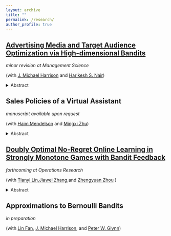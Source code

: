 ```yaml
---
layout: archive
title: ""
permalink: /research/
author_profile: true
---
```


[Advertising Media and Target Audience Optimization via High-dimensional Bandits](https://arxiv.org/abs/2209.08403)
-----
*minor revision at Management Science*

(with [J. Michael Harrison](https://www.gsb.stanford.edu/faculty-research/faculty/j-michael-harrison) and [Harikesh S. Nair](https://gsb-faculty.stanford.edu/harikesh-nair/)) 

<details><summary>Abstract</summary><blockquote>
  We present a data-driven algorithm that advertisers can use to automate their digital ad-campaigns at online publishers. The algorithm enables the advertiser to search across available target audiences and ad-media to find the best possible combination for its campaign via online experimentation. The problem of finding the best audience-ad combination is complicated by a number of distinctive challenges, including (a) a need for active exploration to resolve prior uncertainty and to speed the search for profitable combinations, (b) many combinations to choose from, giving rise to high-dimensional search formulations, and (c) very low success probabilities, typically just a fraction of one percent. Our algorithm (designated LRDL, an acronym for Logistic Regression with Debiased Lasso) addresses these challenges by combining four elements: a multiarmed bandit framework for active exploration; a Lasso penalty function to handle high dimensionality; an inbuilt debiasing kernel that handles the regularization bias induced by the Lasso; and a semi-parametric regression model for outcomes that promotes cross-learning across arms. The algorithm is implemented as a Thompson Sampler, and to the best of our knowledge, it is the first that can practically address all of the challenges above. Simulations with real and synthetic data show the method is effective and document its superior performance against several benchmarks from the recent high-dimensional bandit literature.
</blockquote></details>



Sales Policies of a Virtual Assistant
-----
*manuscript available upon request*

(with [Haim Mendelson](https://www.gsb.stanford.edu/faculty-research/faculty/haim-mendelson) and [Mingxi Zhu](https://sites.google.com/view/mingxizhu/home))

<details><summary>Abstract</summary><blockquote>
We study the implications of selling through a voice-based virtual assistant (VA). The seller has a set of products available and the VA decides on product ranking and pricing, seeking to maximize seller profit, consumer surplus, or total surplus. The consumer is impatient yet rational, seeking to maximize her expected utility. The VA presents the products sequentially. Once a product is presented and priced, the consumer evaluates it and decides whether to purchase it. The consumer's valuation comprises a pre-evaluation value which is common knowledge and a private post-evaluation component. We solve for the equilibria and develop efficient algorithms for implementing the solution. We examine the effects of information asymmetry on the outcomes and study how incentive misalignment depends on the private valuation distributions.
</blockquote></details>
 
[Doubly Optimal No-Regret Online Learning in Strongly Monotone Games with Bandit Feedback](https://arxiv.org/abs/2112.02856)
-----
*forthcoming at Operations Research*

(with [Tianyi Lin](https://tydlin.github.io),[Jiawei Zhang](https://www.stern.nyu.edu/faculty/bio/jiawei-zhang),and  [Zhengyuan Zhou](https://www.stern.nyu.edu/faculty/bio/zhengyuan-zhou) ) 

<details><summary>Abstract</summary><blockquote>
We consider online no-regret learning in unknown games with bandit feedback, where each player can only observe its reward at each time -- determined by all players' current joint action -- rather than its gradient. We focus on the class of smooth and strongly monotone games and study optimal no-regret learning therein. Leveraging self-concordant barrier functions, we first construct a new bandit learning algorithm and show that it achieves the single-agent optimal regret of $\tilde{\Theta}(n\sqrt{T})$ under smooth and strongly concave reward functions ($n \geq 1$ is the problem dimension). We then show that if each player applies this no-regret learning algorithm in strongly monotone games, the joint action converges in the last iterate to the unique Nash equilibrium at a rate of $\tilde{\Theta}(\sqrt{\frac{n^2}{T}})$. Prior to our work, the best-known convergence rate in the same class of games is $\tilde{O}(\sqrt[3]{\frac{n^2}{T}})$ (achieved by a different algorithm), thus leaving open the problem of optimal no-regret learning algorithms (since the known lower bound is $\Omega(\sqrt{\frac{n^2}{T}})$). Our results thus settle this open problem and contribute to the broad landscape of bandit game-theoretical learning by identifying the first doubly optimal bandit learning algorithm, in that it achieves (up to log factors) both optimal regret in the single-agent learning and optimal last-iterate convergence rate in the multi-agent learning. We also present results on several application studies -- Cournot competition, Kelly auctions, and distributed regularized logistic regression -- to demonstrate the efficacy of our algorithm.
</blockquote></details>

Approximations to Bernoulli Bandits
-----
*in preparation*

(with [Lin Fan](https://linfanf.github.io), [J. Michael Harrison](https://www.gsb.stanford.edu/faculty-research/faculty/j-michael-harrison), and [Peter W. Glynn](https://web.stanford.edu/~glynn/))


